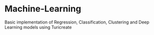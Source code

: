 # Machine-Learning
Basic implementation of Regression, Classification, Clustering and Deep Learning models using Turicreate
